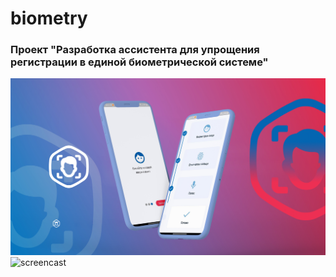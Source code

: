 # biometry

### Проект "Разработка ассистента для упрощения регистрации в единой биометрической системе"
![mockup](doc/img.jpg)
![screencast](doc/screencast.gif)
